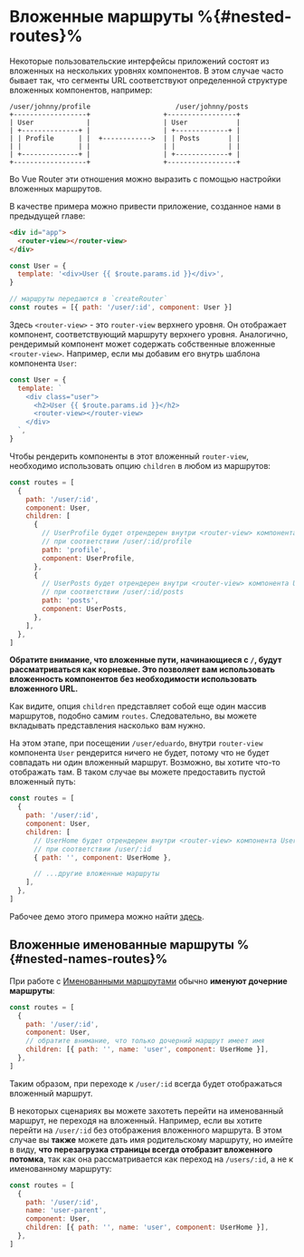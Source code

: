 # Вложенные маршруты %{#nested-routes}%

<VueSchoolLink
  href="https://vueschool.io/lessons/nested-routes"
  title="Узнайте о вложенных маршрутах"
/>

Некоторые пользовательские интерфейсы приложений состоят из вложенных на нескольких уровнях компонентов. В этом случае часто бывает так, что сегменты URL соответствуют определенной структуре вложенных компонентов, например:

```
/user/johnny/profile                     /user/johnny/posts
+------------------+                  +-----------------+
| User             |                  | User            |
| +--------------+ |                  | +-------------+ |
| | Profile      | |  +------------>  | | Posts       | |
| |              | |                  | |             | |
| +--------------+ |                  | +-------------+ |
+------------------+                  +-----------------+
```

Во Vue Router эти отношения можно выразить с помощью настройки вложенных маршрутов.

В качестве примера можно привести приложение, созданное нами в предыдущей главе:

```html
<div id="app">
  <router-view></router-view>
</div>
```

```js
const User = {
  template: '<div>User {{ $route.params.id }}</div>',
}

// маршруты передаются в `createRouter`
const routes = [{ path: '/user/:id', component: User }]
```

Здесь `<router-view>` - это `router-view` верхнего уровня. Он отображает компонент, соответствующий маршруту верхнего уровня. Аналогично, рендеримый компонент может содержать собственные вложенные `<router-view>`. Например, если мы добавим его внутрь шаблона компонента `User`:

```js
const User = {
  template: `
    <div class="user">
      <h2>User {{ $route.params.id }}</h2>
      <router-view></router-view>
    </div>
  `,
}
```

Чтобы рендерить компоненты в этот вложенный `router-view`, необходимо использовать опцию `children` в любом из маршрутов:

```js
const routes = [
  {
    path: '/user/:id',
    component: User,
    children: [
      {
        // UserProfile будет отрендерен внутри <router-view> компонента User
        // при соответствии /user/:id/profile
        path: 'profile',
        component: UserProfile,
      },
      {
        // UserPosts будет отрендерен внутри <router-view> компонента User
        // при соответствии /user/:id/posts
        path: 'posts',
        component: UserPosts,
      },
    ],
  },
]
```

**Обратите внимание, что вложенные пути, начинающиеся с `/`, будут рассматриваться как корневые. Это позволяет вам использовать вложенность компонентов без необходимости использовать вложенного URL.**

Как видите, опция `children` представляет собой еще один массив маршрутов, подобно самим `routes`. Следовательно, вы можете вкладывать представления насколько вам нужно.

На этом этапе, при посещении `/user/eduardo`, внутри `router-view` компонента `User` рендерится ничего не будет, потому что не будет совпадать ни один вложенный маршрут. Возможно, вы хотите что-то отображать там. В таком случае вы можете предоставить пустой вложенный путь:

```js
const routes = [
  {
    path: '/user/:id',
    component: User,
    children: [
      // UserHome будет отрендерен внутри <router-view> компонента User
      // при соответствии /user/:id
      { path: '', component: UserHome },

      // ...другие вложенные маршруты
    ],
  },
]
```

Рабочее демо этого примера можно найти [здесь](https://codesandbox.io/s/nested-views-vue-router-4-examples-hl326?initialpath=%2Fusers%2Feduardo).

## Вложенные именованные маршруты %{#nested-names-routes}%

При работе с [Именованными маршрутами](./named-routes.md) обычно **именуют дочерние маршруты**:

```js
const routes = [
  {
    path: '/user/:id',
    component: User,
    // обратите внимание, что только дочерний маршрут имеет имя
    children: [{ path: '', name: 'user', component: UserHome }],
  },
]
```

Таким образом, при переходе к `/user/:id` всегда будет отображаться вложенный маршрут.

В некоторых сценариях вы можете захотеть перейти на именованный маршрут, не переходя на вложенный. Например, если вы хотите перейти на `/user/:id` без отображения вложенного маршрута. В этом случае вы **также** можете дать имя родительскому маршруту, но имейте в виду, **что перезагрузка страницы всегда отобразит вложенного потомка**, так как она рассматривается как переход на `/users/:id`, а не к именованному маршруту:

```js
const routes = [
  {
    path: '/user/:id',
    name: 'user-parent',
    component: User,
    children: [{ path: '', name: 'user', component: UserHome }],
  },
]
```
